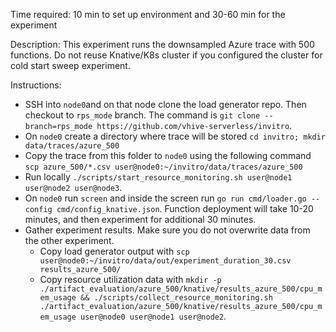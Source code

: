 Time required: 10 min to set up environment and 30-60 min for the experiment

Description:  This experiment runs the downsampled Azure trace with 500 functions. Do not reuse Knative/K8s cluster if you configured the cluster for cold start sweep experiment.

Instructions:
- SSH into `node0`and on that node clone the load generator repo. Then checkout to `rps_mode` branch. The command is `git clone --branch=rps_mode https://github.com/vhive-serverless/invitro`.
- On `node0` create a directory where trace will be stored `cd invitro; mkdir data/traces/azure_500`
- Copy the trace from this folder to `node0` using the following command `scp azure_500/*.csv user@node0:~/invitro/data/traces/azure_500`
- Run locally `./scripts/start_resource_monitoring.sh user@node1 user@node2 user@node3`.
- On `node0` run `screen` and inside the screen run `go run cmd/loader.go --config cmd/config_knative.json`. Function deployment will take 10-20 minutes, and then experiment for additional 30 minutes.
- Gather experiment results. Make sure you do not overwrite data from the other experiment.
  - Copy load generator output with `scp user@node0:~/invitro/data/out/experiment_duration_30.csv results_azure_500/`
  - Copy resource utilization data with `mkdir -p ./artifact_evaluation/azure_500/knative/results_azure_500/cpu_mem_usage && ./scripts/collect_resource_monitoring.sh ./artifact_evaluation/azure_500/knative/results_azure_500/cpu_mem_usage user@node0 user@node1 user@node2`.